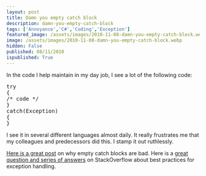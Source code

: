 ```yaml
---
layout: post
title: Damn you empty catch block
description: damn-you-empty-catch-block
tags: ['Annoyance','C#','Coding','Exception']
featured_image: /assets/images/2010-11-08-damn-you-empty-catch-block.webp
image: /assets/images/2010-11-08-damn-you-empty-catch-block.webp
hidden: False
published: 08/11/2010
ispublished: True
---
```

In the code I help maintain in my day job, I see a lot of the following code:
<pre class="brush:csharp">
try
{
/* code */
}
catch(Exception)
{
}
</pre>
I see it in several different languages almost daily. It really frustrates me that my colleagues and predecessors did this. I stamp it out ruthlessly.

<a href="http://blogs.msdn.com/b/clrteam/archive/2009/02/19/why-catch-exception-empty-catch-is-bad.aspx">Here is a great post</a> on why empty catch blocks are bad. Here is a <a href="http://stackoverflow.com/questions/183589/c-windows-forms-best-practice-exception-handling" target="_blank">great question and series of answers</a> on StackOverflow about best practices for exception handling.
